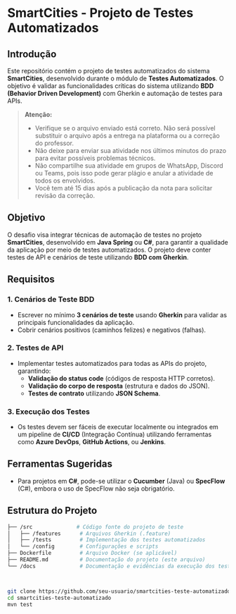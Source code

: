 # SmartCities - Projeto de Testes Automatizados

## Introdução

Este repositório contém o projeto de testes automatizados do sistema **SmartCities**, desenvolvido durante o módulo de **Testes Automatizados**. O objetivo é validar as funcionalidades críticas do sistema utilizando **BDD (Behavior Driven Development)** com Gherkin e automação de testes para APIs.

> **Atenção:**
>
> - Verifique se o arquivo enviado está correto. Não será possível substituir o arquivo após a entrega na plataforma ou a correção do professor.
> - Não deixe para enviar sua atividade nos últimos minutos do prazo para evitar possíveis problemas técnicos.
> - Não compartilhe sua atividade em grupos de WhatsApp, Discord ou Teams, pois isso pode gerar plágio e anular a atividade de todos os envolvidos.
> - Você tem até 15 dias após a publicação da nota para solicitar revisão da correção.

## Objetivo

O desafio visa integrar técnicas de automação de testes no projeto **SmartCities**, desenvolvido em **Java Spring** ou **C#**, para garantir a qualidade da aplicação por meio de testes automatizados. O projeto deve conter testes de API e cenários de teste utilizando **BDD com Gherkin**.

## Requisitos

### 1. Cenários de Teste BDD
- Escrever no mínimo **3 cenários de teste** usando **Gherkin** para validar as principais funcionalidades da aplicação.
- Cobrir cenários positivos (caminhos felizes) e negativos (falhas).

### 2. Testes de API
- Implementar testes automatizados para todas as APIs do projeto, garantindo:
  - **Validação do status code** (códigos de resposta HTTP corretos).
  - **Validação do corpo de resposta** (estrutura e dados do JSON).
  - **Testes de contrato** utilizando **JSON Schema**.

### 3. Execução dos Testes
- Os testes devem ser fáceis de executar localmente ou integrados em um pipeline de **CI/CD** (Integração Contínua) utilizando ferramentas como **Azure DevOps**, **GitHub Actions**, ou **Jenkins**.

## Ferramentas Sugeridas
- Para projetos em **C#**, pode-se utilizar o **Cucumber** (Java) ou **SpecFlow** (C#), embora o uso de SpecFlow não seja obrigatório.

## Estrutura do Projeto

```bash
├── /src              # Código fonte do projeto de teste
│   ├── /features      # Arquivos Gherkin (.feature)
│   ├── /tests         # Implementação dos testes automatizados
│   └── /config        # Configurações e scripts
├── Dockerfile         # Arquivo Docker (se aplicável)
├── README.md          # Documentação do projeto (este arquivo)
└── /docs              # Documentação e evidências da execução dos testes



git clone https://github.com/seu-usuario/smartcities-teste-automatizado.git
cd smartcities-teste-automatizado
mvn test
